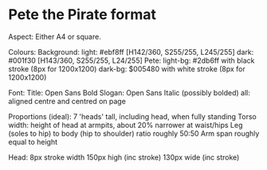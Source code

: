 # Pete the Pirate format

Aspect: Either A4 or square.

Colours: 
	Background: 
		light: 		#ebf8ff [H142/360, S255/255, L245/255]
		dark:		#001f30 [H143/360, S255/255, L24/255]
	Pete:
		light-bg:	#2db6ff with black stroke (8px for 1200x1200)
		dark-bg: 	$005480 with white stroke (8px for 1200x1200)


Font: 
	Title:	Open Sans Bold
	Slogan: Open Sans Italic (possibly bolded)
	all: aligned centre and centred on page 


Proportions (ideal):
	7 'heads' tall, including head, when fully standing
	Torso width: height of head at armpits, about 20% narrower at waist/hips
	Leg (soles to hip) to body (hip to shoulder) ratio roughly 50:50
	Arm span roughly equal to height

Head:
	8px stroke width
	150px high (inc stroke)
	130px wide (inc stroke)
